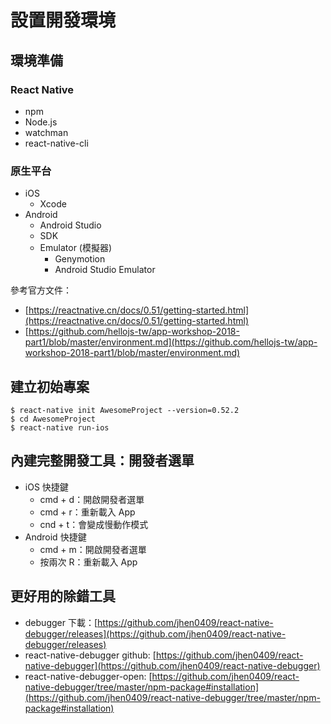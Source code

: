 # 設置開發環境

## 環境準備

### React Native

- npm
- Node.js
- watchman
- react-native-cli

### 原生平台

- iOS
  - Xcode
- Android
  - Android Studio
  - SDK
  - Emulator (模擬器)
    - Genymotion
    - Android Studio Emulator

參考官方文件：

- [https://reactnative.cn/docs/0.51/getting-started.html](https://reactnative.cn/docs/0.51/getting-started.html)
- [https://github.com/hellojs-tw/app-workshop-2018-part1/blob/master/environment.md](https://github.com/hellojs-tw/app-workshop-2018-part1/blob/master/environment.md)

## 建立初始專案

```shell
$ react-native init AwesomeProject --version=0.52.2
$ cd AwesomeProject
$ react-native run-ios
```

## 內建完整開發工具：開發者選單

- iOS 快捷鍵
  - cmd + d：開啟開發者選單
  - cmd + r：重新載入 App
  - cnd + t：會變成慢動作模式
- Android 快捷鍵
  - cmd + m：開啟開發者選單
  - 按兩次 R：重新載入 App

## 更好用的除錯工具

- debugger 下載：[https://github.com/jhen0409/react-native-debugger/releases](https://github.com/jhen0409/react-native-debugger/releases)
- react-native-debugger github: [https://github.com/jhen0409/react-native-debugger](https://github.com/jhen0409/react-native-debugger)
- react-native-debugger-open: [https://github.com/jhen0409/react-native-debugger/tree/master/npm-package#installation](https://github.com/jhen0409/react-native-debugger/tree/master/npm-package#installation)

